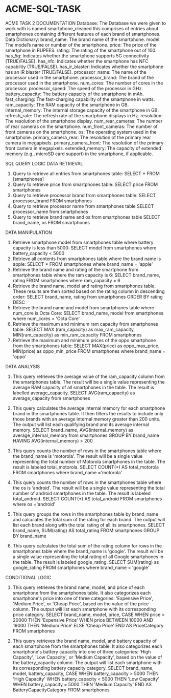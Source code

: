 # ACME-SQL-TASK
ACME TASK 2 DOCUMENTATION
Database:
The Database we were given to work with is named smartphone_cleaned this comprises of entries about smartphones containing different features of each brand of smartphones.
Data Dictionary:
brand_name: The brand name of the smartphone.
model: The model’s name or number of the smartphone.
price: The price of the smartphone in RUPEES.
rating: The rating of the smartphone out of 100.
has_5g: Indicates whether the smartphone supports 5G connectivity
(TRUE/FALSE).
has_nfc: Indicates whether the smartphone has NFC capability
(TRUE/FALSE).
has_ir_blaster: Indicates whether the smartphone has an IR blaster
(TRUE/FALSE).
processor_name: The name of the processor used in the smartphone.
processor_brand: The brand of the processor used in the smartphone.
num_cores: The number of cores in the processor.
processor_speed: The speed of the processor in GHz.
battery_capacity: The battery capacity of the smartphone in mAh.
fast_charging: The fast-charging capability of the smartphone in watts.
ram_capacity: The RAM capacity of the smartphone in GB.
internal_memory: The internal storage capacity of the smartphone in GB.
refresh_rate: The refresh rate of the smartphone displays in Hz.
resolution: The resolution of the smartphone display.
num_rear_cameras: The number of rear cameras on the smartphone.
num_front_cameras: The number of front cameras on the smartphone.
os: The operating system used in the smartphone.
primary_camera_rear: The resolution of the primary rear camera in
megapixels.
primary_camera_front: The resolution of the primary front camera in
megapixels.
extended_memory: The capacity of extended memory (e.g., microSD card
support) in the smartphone, if applicable.



SQL QUERY LOGIC
DATA RETRIEVAL
1.	Query to retrieve all entries from smartphones  table:
 SELECT * FROM [smartphones]
2.	Query to retrieve price from smartphones table: 
SELECT price FROM smartphones
3.	Query to retrieve processor brand from smartphones table: 
SELECT processor_brand FROM smartphones
4.	Query to retrieve processor name from smartphones table
SELECT processor_name from smartphones
5.	Query to retrieve brand name and os from smartphones table
SELECT brand_name, os FROM smartphones

DATA MANIPULATION
1.	Retrieve smartphone model from smartphones table where battery capacity is less than 5000:
SELECT model from smartphones
where battery_capacity < 5000
2.	Retrieve all contents from smartphones table where the brand name is apple:
SELECT * FROM smartphones
where brand_name = 'apple'
3.	Retrieve the brand name and rating of the smartphone from smartphones table where the ram capacity is 6:
SELECT brand_name, rating FROM smartphones
where ram_capacity = 6
4.	Retrieve the brand name, model and rating from smartphones table. These results are then sorted based on the rating column in descending order:
SELECT brand_name, rating from smartphones
ORDER BY rating DESC
5.	Retrieve the brand name and model from smartphones table where num_core is Octa Core:
SELECT brand_name, model from smartphones
where num_cores = 'Octa Core'
6.	Retrieve the maximum and minimum ram capacity from smartphones table:
SELECT MAX (ram_capacity) as max_ram_capacity,
MIN(ram_capacity) as min_ram_capacity
FROM smartphones
7.	Retrieve the maximum and minimum prices of the oppo smartphone from the smartphones table:
SELECT MAX(price) as oppo_max_price, MIN(price) as oppo_min_price FROM smartphones
where brand_name = 'oppo'


DATA ANALYSIS
1.	This query retrieves the average value of the ram_capacity column from the smartphones table. The result will be a single value representing the average RAM capacity of all smartphones in the table. The result is labelled average_capacity.
SELECT AVG(ram_capacity) as average_capacity
from smartphones

2.	This query calculates the average internal memory for each smartphone brand in the smartphones table. It then filters the results to include only those brands with an average internal memory greater than 200 units. The output will list each qualifying brand and its average internal memory.
SELECT brand_name, AVG(internal_memory) as average_internal_memory
from smartphones
GROUP BY brand_name
HAVING AVG(internal_memory) > 200

3.	This query counts the number of rows in the smartphones table where the brand_name is 'motorola'. The result will be a single value representing the total number of Motorola smartphones in the table. The result is labeled total_motorola.
SELECT COUNT(*) AS total_motorola FROM smartphones
where brand_name ='motorola'

4.	This query counts the number of rows in the smartphones table where the os is ‘android’. The result will be a single value representing the total number of android smartphones in the table. The result is labeled total_android.
SELECT COUNT(*) AS total_android FROM smartphones
where os ='android'

5.	This query groups the rows in the smartphones table by brand_name and calculates the total sum of the rating for each brand. The output will list each brand along with the total rating of all its smartphones.
SELECT brand_name, SUM(rating) AS total_rating
FROM smartphones
GROUP BY brand_name

6.	This query calculates the total sum of the rating column for rows in the smartphones table where the brand_name is 'google'. The result will be a single value representing the total rating of all Google smartphones in the table. The result is labeled google_rating.
SELECT SUM(rating) as google_rating FROM smartphones
where brand_name = 'google'




CONDITIONAL LOGIC
1.	This query retrieves the brand name, model, and price of each smartphone from the smartphones table. It also categorizes each smartphone's price into one of three categories: 'Expensive Price', 'Medium Price', or 'Cheap Price', based on the value of the price column. The output will list each smartphone with its corresponding price category.
SELECT brand_name, model, price,
CASE 
	WHEN price > 20000 THEN 'Expensive Price'
	WHEN price BETWEEN 10000 AND 19000 THEN 'Medium Price'
	ELSE 'Cheap Price'
   END AS PriceCategory
FROM smartphones

2.	This query retrieves the brand name, model, and battery capacity of each smartphone from the smartphones table. It also categorizes each smartphone's battery capacity into one of three categories: 'High Capacity', 'Low Capacity', or 'Medium Capacity', based on the value of the battery_capacity column. The output will list each smartphone with its corresponding battery capacity category.
SELECT brand_name, model, battery_capacity,
CASE 
	WHEN battery_capacity > 5000 THEN 'High Capacity'
	WHEN battery_capacity < 5000 THEN 'Low Capacity'
	WHEN battery_capacity = 5000 THEN 'Medium Capacity'
   END AS BatteryCapacityCategory
FROM smartphones

